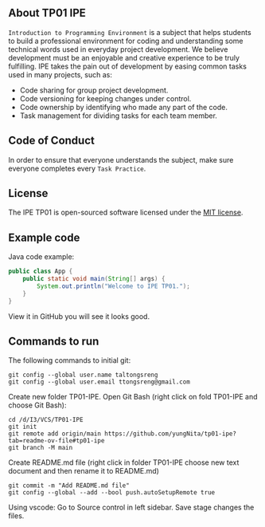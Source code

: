 ## About TP01 IPE

`Introduction to Programming Environment` is a subject that helps students to build a professional environment for coding and understanding some technical words used in everyday project development. We believe development must be an enjoyable and creative experience to be truly fulfilling. IPE takes the pain out of development by easing common tasks used in many projects, such as:

- Code sharing for group project development.
- Code versioning for keeping changes under control.
- Code ownership by identifying who made any part of the code.
- Task management for dividing tasks for each team member.

## Code of Conduct

In order to ensure that everyone understands the subject, make sure everyone completes every `Task Practice`.

## License

The IPE TP01 is open-sourced software licensed under the [MIT license](https://opensource.org/licenses/MIT).

## Example code

Java code example:
```Java
public class App {
    public static void main(String[] args) {
        System.out.println("Welcome to IPE TP01.");
    }
}
```
View it in GitHub you will see it looks good.

## Commands to run
The following commands to initial git:

```
git config --global user.name taltongsreng
git config --global user.email ttongsreng@gmail.com
```
Create new folder TP01-IPE. Open Git Bash (right click on fold TP01-IPE and choose Git Bash):

```
cd /d/I3/VCS/TP01-IPE
git init
git remote add origin/main https://github.com/yungNita/tp01-ipe?tab=readme-ov-file#tp01-ipe
git branch -M main
```
Create README.md file (right click in folder TP01-IPE choose new text document and then rename it to README.md)

```
git commit -m "Add README.md file"
git config --global --add --bool push.autoSetupRemote true
```
Using vscode: Go to Source control in left sidebar. Save stage changes the files.
